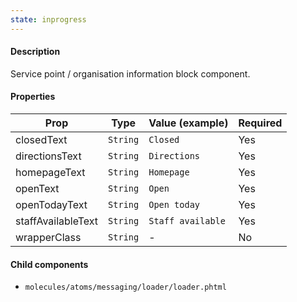 ```yaml
---
state: inprogress
---
```


#### Description

Service point / organisation information block component.

#### Properties

| Prop               | Type     | Value (example)   | Required |
| ------------------ | -------- | ----------------- | -------- |
| closedText         | `String` | `Closed`          | Yes      |
| directionsText     | `String` | `Directions`      | Yes      |
| homepageText       | `String` | `Homepage`        | Yes      |
| openText           | `String` | `Open`            | Yes      |
| openTodayText      | `String` | `Open today`      | Yes      |
| staffAvailableText | `String` | `Staff available` | Yes      |
| wrapperClass       | `String` | -                 | No       |

#### Child components

- `molecules/atoms/messaging/loader/loader.phtml`
